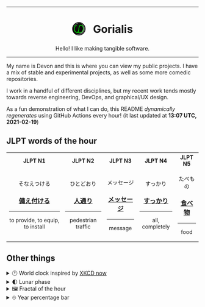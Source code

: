 ***

<h1 align="center">
<sub>
    <img src="readme/resources/avatar.png" height="36">
</sub>
&nbsp;
Gorialis
</h1>
<p align="center">
Hello! I like making tangible software.
</p>

***

My name is Devon and this is where you can view my public projects. I have a mix of stable and experimental projects, as well as some more comedic repositories.

I work in a handful of different disciplines, but my recent work tends mostly towards reverse engineering, DevOps, and graphical/UX design.

As a fun demonstration of what I can do, this README *dynamically regenerates* using GitHub Actions every hour! (it last updated at **13:07 UTC, 2021-02-19**)

<h2>JLPT words of the hour</h2>
<table>
    <tr>
        <th>JLPT N1</th>
        <th>JLPT N2</th>
        <th>JLPT N3</th>
        <th>JLPT N4</th>
        <th>JLPT N5</th>
    </tr>
    <tr>
        <td>
            <p align="center">そなえつける</p>
            <h3 align="center"><b><a href="https://jisho.org/search/%E5%82%99%E3%81%88%E4%BB%98%E3%81%91%E3%82%8B">備え付ける</a></b></h3>
            <hr>
            <p align="center">to provide,<wbr> to equip,<wbr> to install</p>
        </td>
        <td>
            <p align="center">ひとどおり</p>
            <h3 align="center"><b><a href="https://jisho.org/search/%E4%BA%BA%E9%80%9A%E3%82%8A">人通り</a></b></h3>
            <hr>
            <p align="center">pedestrian traffic</p>
        </td>
        <td>
            <p align="center">メッセージ</p>
            <h3 align="center"><b><a href="https://jisho.org/search/%E3%83%A1%E3%83%83%E3%82%BB%E3%83%BC%E3%82%B8">メッセージ</a></b></h3>
            <hr>
            <p align="center">message</p>
        </td>
        <td>
            <p align="center">すっかり</p>
            <h3 align="center"><b><a href="https://jisho.org/search/%E3%81%99%E3%81%A3%E3%81%8B%E3%82%8A">すっかり</a></b></h3>
            <hr>
            <p align="center">all,<wbr> completely</p>
        </td>
        <td>
            <p align="center">たべもの</p>
            <h3 align="center"><b><a href="https://jisho.org/search/%E9%A3%9F%E3%81%B9%E7%89%A9">食べ物</a></b></h3>
            <hr>
            <p align="center">food</p>
        </td>
    </tr>
</table>

<h2>Other things</h2>
<details>
<summary>🕐  World clock inspired by <a href="https://xkcd.com/now">XKCD now</a></summary>

> <img src="generated/now.png" width="512">

</details>
<details>
<summary>🌓 Lunar phase</summary>

The moon is approximately 28.48% through its phase (First Quarter).

</details>
<details>
<summary>&#x1f5bc; Fractal of the hour</summary>

> <img src="generated/fractal.png" width="512">

</details>
<details>
<summary>&#x23f2; Year percentage bar</summary>
<pre><code>2021 [██▁▁▁▁▁▁▁▁▁▁▁▁▁▁▁▁▁▁] 13.57%</code></pre>
</details>
